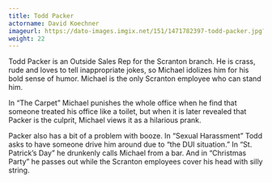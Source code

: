 ```yaml
---
title: Todd Packer
actorname: David Koechner
imageurl: https://dato-images.imgix.net/151/1471782397-todd-packer.jpg?ixlib=rb-1.1.0&ch=DPR%2CWidth&auto=compress%2Cformat
weight: 22
---
```


Todd Packer is an Outside Sales Rep for the Scranton branch. He is crass, rude and loves to tell inappropriate jokes, so Michael idolizes him for his bold sense of humor. Michael is the only Scranton employee who can stand him.

In “The Carpet” Michael punishes the whole office when he find that someone treated his office like a toilet, but when it is later revealed that Packer is the culprit, Michael views it as a hilarious prank.

Packer also has a bit of a problem with booze. In “Sexual Harassment” Todd asks to have someone drive him around due to “the DUI situation.” In “St. Patrick’s Day” he drunkenly calls Michael from a bar. And in “Christmas Party” he passes out while the Scranton employees cover his head with silly string.